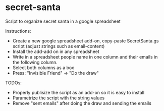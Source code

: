 # secret-santa
Script to organize secret santa in a google spreadsheet

Instructions:
- Create a new google spreadsheet add-on, copy-paste SecretSanta.gs script (adjust strings such as email-content)
- Install the add-add on in any spreadsheet
- Write in a spreadsheet people name in one column and their emails in the following column.
- Select both columns as a box
- Press: "Invisible Friend" -> "Do the draw"

TODOs:
- Properly publisize the script as an add-on so it is easy to install 
- Parametrize the script with the string values
- Remove "sent emails" after doing the draw and sending the emails
